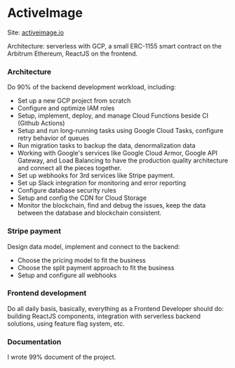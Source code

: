 # ActiveImage

Site: [activeimage.io](https://activeimage.io/)

Architecture: serverless with GCP, a small ERC-1155 smart contract on the Arbitrum Ethereum, ReactJS on the frontend.

### Architecture

Do 90% of the backend development workload, including:
- Set up a new GCP project from scratch
- Configure and optimize IAM roles
- Setup, implement, deploy, and manage Cloud Functions beside CI (Github Actions)
- Setup and run long-running tasks using Google Cloud Tasks, configure retry behavior of queues
- Run migration tasks to backup the data, denormalization data
- Working with Google's services like Google Cloud Armor, Google API Gateway, and Load Balancing to have the production quality architecture and connect all the pieces together.
- Set up webhooks for 3rd services like Stripe payment.
- Set up Slack integration for monitoring and error reporting
- Configure database security rules
- Setup and config the CDN for Cloud Storage
- Monitor the blockchain, find and debug the issues, keep the data between the database and blockchain consistent.

### Stripe payment

Design data model, implement and connect to the backend:
- Choose the pricing model to fit the business
- Choose the split payment approach to fit the business
- Setup and configure all webhooks

### Frontend development

Do all daily basis, basically, everything as a Frontend Developer should do: building ReactJS components, integration with serverless backend solutions, using feature flag system, etc.

### Documentation

I wrote 99% document of the project.
